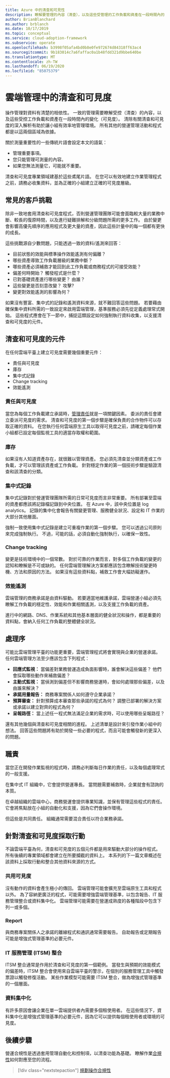 ```yaml
---
title: Azure 中的清查和可見性
description: 瞭解要管理的內容（清查），以及這些受管理的工作負載和資產在一段時間內的變化（可見度）。
author: BrianBlanchard
ms.author: brblanch
ms.date: 10/17/2019
ms.topic: conceptual
ms.service: cloud-adoption-framework
ms.subservice: operate
ms.openlocfilehash: b3998f05afa4bd0b8e0fe972674d84318ff63ac4
ms.sourcegitcommit: 9b183014c7a6faffac0a1b48fdd321d9bbe640be
ms.translationtype: MT
ms.contentlocale: zh-TW
ms.lasthandoff: 06/19/2020
ms.locfileid: "85075379"
---
```

# <a name="inventory-and-visibility-in-cloud-management"></a>雲端管理中的清查和可見度

操作管理對資料有清楚的相依性。 一致的管理需要瞭解受控（清查）的內容，以及這些受控工作負載和資產在一段時間內的變化（可見度）。 清除有關清查和可見度的深入解析有助於讓小組有效率地管理環境。 所有其他的營運管理活動和程式都是以這兩個區域為依據。

關於測量重要性的一些傳統片語會設定本文的語氣：

- 管理重要事項。
- 您只能管理可測量的內容。
- 如果您無法測量它，可能就不重要。

清查和可見度專業領域建基於這些鳶尾片語。 在您可以有效地建立作業管理程式之前，請務必收集資料，並為正確的小組建立正確的可見度層級。

## <a name="common-customer-challenges"></a>常見的客戶挑戰

除非一致地套用清查和可見度程式，否則營運管理團隊可能會面臨較大量的業務中斷、較長的復原時間，以及進行疑難排解和分級問題所需的更多工作。 由於變更會影響高優先順序的應用程式及更大量的資產，因此這些計量中的每一個都有更快的成長。

這些挑戰源自少數問題，只能透過一致的資料/遙測來回答：

- 目前狀態的效能與標準操作效能遙測有何偏離？
- 哪些資產導致工作負載層級的業務中斷？
- 哪些資產必須補救才能回到此工作負載或商務程式的可接受效能？
- 偏差何時開始？ 觸發程式是什麼？
- 已對基礎資產進行哪些變更？ 由誰？
- 這些變更是否刻意改變？ 攻擊?
- 變更對效能遙測的影響為何？

如果沒有豐富、集中式的記錄和遙測資料來源，就不難回答這些問題。 若要藉由確保集中資料所需的一致設定來啟用雲端管理，基準服務必須先從定義處理常式開始。 這些程式應會在下一節中，捕捉這類設定如何強制執行資料收集，以支援清查和可見度的元件。

## <a name="components-of-inventory-and-visibility"></a>清查和可見度的元件

在任何雲端平臺上建立可見度需要幾個重要元件：

- 責任與可見度
- 庫存
- 集中式記錄
- Change tracking
- 效能遙測

### <a name="responsibility-and-visibility"></a>責任與可見度

當您為每個工作負載建立承諾時，[管理責任](./commitment.md#management-responsibility)就是一項關鍵因素。 委派的責任會建立委派可見度的需求。 清查和可見度的第一個步驟是確保負責的合作物件可以存取正確的資料。 在您執行任何雲端原生工具以取得可見度之前，請確定每個作業小組都已設定每個監視工具的適當存取權和範圍。

### <a name="inventory"></a>庫存

如果沒有人知道資產存在，就很難以管理資產。 您必須先清查並分類資產或工作負載，才可以管理該資產或工作負載。 針對穩定作業的第一個技術步驟是驗證清查和該清查的分類。

### <a name="central-logging"></a>集中式記錄

集中式記錄對於營運管理團隊所需的日常可見度而言非常重要。 所有部署至雲端的資產都應該將記錄檔記錄到中央位置。 在 Azure 中，該中央位置是 log analytics。 記錄的集中化會報告有關變更管理、服務健全狀況、設定和 IT 作業的大部分其他層面。

強制一致使用集中式記錄是建立可重複作業的第一個步驟。 您可以透過公司原則來完成強制執行。 不過，可能的話，必須自動化強制執行，以確保一致性。

### <a name="change-tracking"></a>Change tracking

變更是技術環境中的一個常數。 對於可靠的作業而言，對多個工作負載的變更的認知和瞭解是不可或缺的。 任何雲端管理解決方案都應該包含瞭解技術變更時機、方法和原因的方法。 如果沒有這些資料點，補救工作會大幅妨礙運作。

### <a name="performance-telemetry"></a>效能遙測

雲端管理的商務承諾是由資料驅動。 若要適當地維護承諾，雲端營運小組必須先瞭解工作負載的穩定性、效能和作業相關遙測，以及支援工作負載的資產。

進行中的網路、DNS、作業系統和其他基本層面的健全狀況和操作，都是重要的資料點，會納入任何工作負載的整體健全狀況。

## <a name="processes"></a>處理序

可能比雲端管理平臺的功能更重要，雲端管理程式將會實現與企業的營運承諾。 任何雲端管理方法至少應該包含下列程式：

- **回應式監視：** 當偏差對業務營運造成負面影響時，誰會解決這些偏差？ 他們會採取哪些動作來補救偏差？
- **主動式監視：** 當偵測到偏差但不影響商務營運時，會如何處理那些偏差，以及由誰來解決？
- **承諾用量報告：** 商務專案關係人如何遵守企業承諾？
- **預算審查：** 針對預算成本審查那些承諾的程式為何？ 調整已部署的解決方案或承諾以建立對齊的程式為何？
- **呈報路徑：** 當上述任一程式無法滿足企業的需求時，可以使用哪些呈報路徑？

還有其他幾個與清查和可見度相關的進程。 上述清單是設計來引發作業小組中的想法。 回答這些問題將有助於開發一些必要的程式，而且可能會觸發新的更深入的問題。

## <a name="responsibilities"></a>職責

當您正在開發作業監視的程式時，請務必判斷每日作業的責任，以及每個處理常式的一般支援。

在集中式 IT 組織中，它會提供營運專長。 當問題需要補救時，企業就會有諮詢的本質。

在卓越組織的雲端中心，商務營運會提供專業知識，並保有管理這些程式的責任。 它會將焦點放在小組的自動化和支援，因為它們會操作環境。

但這些是共同責任。 組織通常需要混合責任以符合業務承諾。

## <a name="act-on-inventory-and-visibility"></a>針對清查和可見度採取行動

不論雲端平臺為何，清查和可見度的五個元件都是用來驅動大部分的操作程式。 所有後續的專業領域都會建立在所要攔截的資料上。 本系列的下一篇文章概述在該資料上採取行動和整合其他資料來源的方式。

### <a name="share-visibility"></a>共用可見度

沒有動作的資料會產生極小的傳回。 雲端管理可能會擴充至雲端原生工具和程式以外。 為了容納更廣泛的程式，可能需要增強雲端管理基準，以包含報告、IT 服務管理整合或資料集中化。 雲端管理可能需要在營運成熟度的各種階段中包含下列一或多個。

### <a name="report"></a>Report

與商務專案關係人之承諾的離線程式和通訊通常需要報告。 自助報告或定期報告可能是增強式管理基準的必要元件。

### <a name="it-service-management-itsm-integration"></a>IT 服務管理 (ITSM) 整合

ITSM 整合通常是作用於清查和可見度的第一個範例。 當發生與預期的效能模式的偏差時，ITSM 整合會使用來自雲端平臺的警示，在個別的服務管理工具中觸發票證以觸發修復活動。 某些作業模型可能需要 ITSM 整合，做為增強式管理基準的一個層面。

### <a name="data-centralization"></a>資料集中化

有許多原因會讓企業在單一雲端提供者內需要多個租使用者。 在這些情況下，資料集中化是增強式管理基準的必要元件，因為它可以提供每個租使用者或環境的可見度。

## <a name="next-steps"></a>後續步驟

營運合規性是透過套用管理自動化和控制項，以清查功能為基礎。 瞭解作業[合規性](./operational-compliance.md)如何對應至您的流程。

> [!div class="nextstepaction"]
> [規劃操作合規性](./operational-compliance.md)
